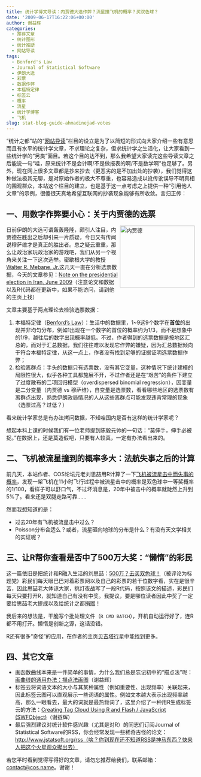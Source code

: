 ```yaml
---
title: 统计学博文导读：内贾德大选作弊？流星撞飞机的概率？买双色球？
date: '2009-06-17T16:22:06+00:00'
author: 谢益辉
categories:
  - 推荐文章
  - 统计图形
  - 统计推断
  - 网站导读
tags:
  - Benford's Law
  - Journal of Statistical Software
  - 伊朗大选
  - 彩票
  - 数据作弊
  - 本福特定律
  - 标签云
  - 概率
  - 流星
  - 统计学博客
  - 飞机
slug: stat-blog-guide-ahmadinejad-votes
---
```


“统计之都”站的“[网站导读](http://cos.name/category/website/navigation/ "统计之都网站导读")”栏目的设立是为了以简短的形式向大家介绍一些有意思而且有水平的统计学文章，不求理论之复杂，但求统计学之生活化，让大家看到一些统计学的“另类”面目。若这个目的达不到，那么我希望大家读完这些导读文章之后能说一句“哇，原来统计不是会计啊/不是做报表的啊/不是数学啊”也足够了。另外，现在网上很多文章都是抄来抄去（更恶劣的是不加出处的抄袭），我们觉得这种做法极其无聊，是对原始作者的极大不尊重，也容易造成以讹传讹误导不明真相的围观群众，本站这个栏目的建立，也是基于这一点考虑之上提供一种“引用他人文章”的示例，很傻很天真地希望互联网的抄袭现象能够有所收敛。言归正传：

## 一、用数字作弊要小心：关于内贾德的选票

<img title="内贾德" src="http://i3.sinaimg.cn/dy/w/2009-06-13/1244852110_fSEzgk.jpg" alt="内贾德" width="200" height="165" align="right" />日前伊朗的大选可谓轰轰隆隆，颇引人注目，内贾德在胜出之后却引来一片质疑，今日又有传闻说穆萨维才是真正的胜出者。总之疑云重重，那么让政治家玩政治家的游戏吧，我们从另一个视角来关注一下这次选举。密歇根大学的教授<a href="http://www-personal.umich.edu/" target="_blank">Walter R. Mebane, Jr.</a>这几天一直在分析选票数据，今天的文章参见：[Note on the presidential election in Iran, June 2009](http://www-personal.umich.edu/~wmebane/note17jun2009.pdf)（注意论文和数据以及R代码都在更新中，如果不能访问，请到他的主页上找）

文章主要基于两点理论去检验选票数据：

  1. 本福特定律（<a title="Wikipedia" href="http://en.wikipedia.org/wiki/Benford%27s_law" target="_blank">Benford&#8217;s Law</a>）：生活中的数据里，1~9这9个数字在**首位**的出现并非均匀分布，例如1出现在一个数字的首位的概率约为1/3，而不是想象中的1/9，越往后的数字出现概率越低。不过，作者得到的选票数据是按地区汇总的，而对于汇总数据，我们往往难以发现它作弊的嫌疑，因为汇总数据倾向于符合本福特定律，从这一点上，作者没有找到足够的证据证明选票数据作弊；
  2. 检验离群点：手头的数据只有选票数，没有其它变量，这种情况下统计建模的局限性很大，似乎各种工具都施展不开，不过作者还是在“艰苦”的条件下建立了过度散布的二项回归模型（overdispersed binomial regression），因变量是二分变量（内贾德 vs 穆萨维），自变量是选票数，看看哪些地区的选票数有离群点出现，熟悉伊朗政局情况的人从这些离群点可能发现违背常理的现象（选票过高？过低？）

看来统计学家总是有办法拷问数据，不知咱国内是否有这样的统计学家呢？

想起本科上课的时候我们有一位老师提到陈毅元帅的一句话：“莫伸手，伸手必被捉。”在数据上，还是莫造假吧，只要有人较真，一定有办法看出来的。

## 二、飞机被流星撞到的概率多大：法航失事之后的计算

前几天，本站作者、COS论坛元老刘思喆用R计算了一下<a href="http://www.bjt.name/2009/06/france-flight-poisson/" target="_blank">飞机被流星击中而失事的概率</a>，发现一架飞机在11小时飞行过程中被流星击中的概率是双色球中一等奖概率的1/100，看样子可以舒口气，不过坏消息是，20年中被击中的概率就陡然上升到5%了。看来还是双腿走路可靠……

然而我想知道的是：

  * 过去20年有飞机被流星击中过么？
  * Poisson分布合适么？或者，流星砸向地球的分布是什么？有没有天文学相关的实证呢？

## 三、让R帮你查看是否中了500万大奖：“懒惰”的彩民

这一篇依旧是把统计和R融入生活的刘思喆：<a href="http://www.bjt.name/2009/05/500%e4%b8%87%ef%bc%9f%e5%8e%bb%e4%b9%b0%e5%8f%8c%e8%89%b2%e7%90%83%ef%bc%81/" target="_blank">500万？去买双色球！</a>（被评论为标题党）彩民们每天眼巴巴对着彩票网以及自己的彩票的若干位数字看，实在是很辛苦，因此思喆老大体谅大家，挑灯夜战写了一段R代码，按照该文的描述，彩民们每天只要打开R，就知道自己有没有中奖。我提议，要是哪位读者因此中奖了一定要给思喆老大提成以及给统计之都[捐赠](http://cos.name/donate/ "统计之都捐赠")！

我后来的想法是，干脆写个批处理文件（`R CMD BATCH`），开机自动运行好了，连R都不用打开。懒惰是创新之源，这话没错。

R还有很多“奇怪”的应用，在作者的主页<a title="贝吉塔行星" href="http://www.bjt.name" target="_blank">贝吉塔行星</a>中能找到更多。

## 四、其它文章

  * 画函数曲线本来是一件简单的事情，为什么我们总是忘记初中的“描点法”呢：[画曲线的通用办法：描点法画图](http://yihui.name/cn/2009/06/from-points-to-curves/ "Permanent Link to 画曲线的通用办法：描点法画图")（谢益辉）
  * 标签云将词语文本的大小与其某种属性（例如重要性、出现频率）关联起来，因此标签云图可以直观展示一些词语的属性。例如文本越大表示出现频率越高，那么一眼看去，最大的词就是最热频词了，这里介绍了一种用R生成标签云的方法：<a title="Permanent Link to Creating Tag Cloud Using R and Flash / JavaScript (SWFObject)" rel="bookmark" href="http://yihui.name/en/2009/06/creating-tag-cloud-using-r-and-flash-javascript-swfobject/">Creating Tag Cloud Using R and Flash / JavaScript (SWFObject)</a>（谢益辉）
  * 最后强烈建议对统计软件感兴趣（尤其是对R）的同志们订阅Journal of Statistical Software的RSS，你会经常发现一些稀奇古怪的论文：http://www.jstatsoft.org/rss（啥？你到现在还不知道RSS是神马东西？快来人把这个火星观众撵出去）

若您平时看到觉得写得好的文章，请勿忘推荐给我们，联系邮箱：contact@cos.name。谢谢！
